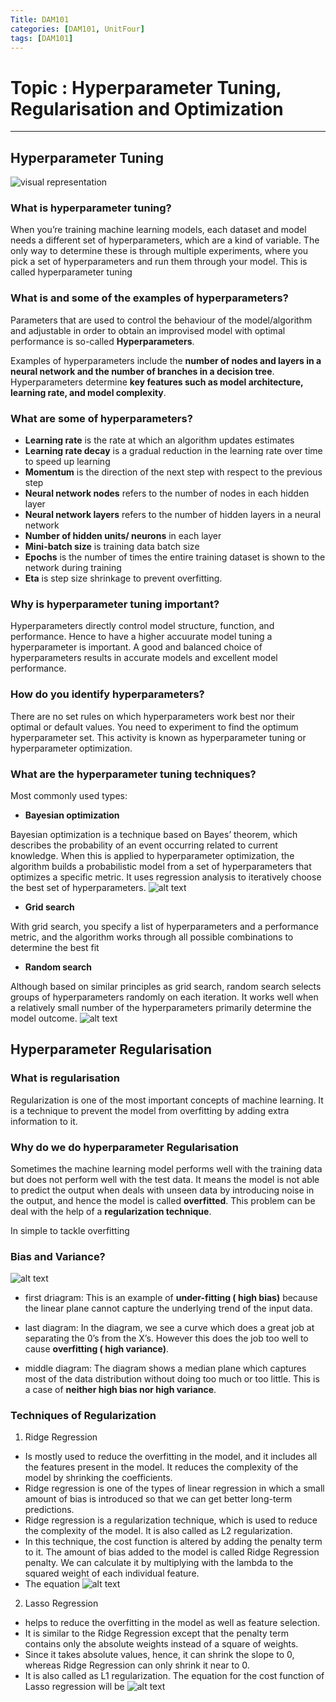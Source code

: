 ```yaml
---
Title: DAM101 
categories: [DAM101, UnitFour]
tags: [DAM101]
---
```


# Topic : Hyperparameter Tuning, Regularisation and Optimization
---
## Hyperparameter Tuning

![visual representation](<../visual hypertuning.png>)

### What is hyperparameter tuning?

When you’re training machine learning models, each dataset and model needs a different set of hyperparameters, which are a kind of variable. The only way to determine these is through multiple experiments, where you pick a set of hyperparameters and run them through your model. This is called hyperparameter tuning

### What is and some of the examples of hyperparameters?
Parameters that are used to control the behaviour of the model/algorithm and adjustable in order to obtain an improvised model with optimal performance is so-called **Hyperparameters**.

Examples of hyperparameters include the **number of nodes and layers in a neural network and the number of branches in a decision tree**. Hyperparameters determine **key features such as model architecture, learning rate, and model complexity**.

### What are some of hyperparameters?

- **Learning rate** is the rate at which an algorithm updates estimates
- **Learning rate decay** is a gradual reduction in the learning rate over time to speed up learning
- **Momentum** is the direction of the next step with respect to the previous step
- **Neural network nodes** refers to the number of nodes in each hidden layer
- **Neural network layers** refers to the number of hidden layers in a neural network
- **Number of hidden units/ neurons** in each layer
- **Mini-batch size** is training data batch size
- **Epochs** is the number of times the entire training dataset is shown to the network during training
- **Eta** is step size shrinkage to prevent overfitting.

### Why is hyperparameter tuning important?
Hyperparameters directly control model structure, function, and performance. Hence to have a higher accuurate model tuning a hyperparameter is important. A good and balanced choice of hyperparameters results in accurate models and excellent model performance.


### How do you identify hyperparameters?
There are no set rules on which hyperparameters work best nor their optimal or default values. You need to experiment to find the optimum hyperparameter set. This activity is known as hyperparameter tuning or hyperparameter optimization.

### What are the hyperparameter tuning techniques?
Most commonly used types:
- **Bayesian optimization**

Bayesian optimization is a technique based on Bayes’ theorem, which describes the probability of an event occurring related to current knowledge. When this is applied to hyperparameter optimization, the algorithm builds a probabilistic model from a set of hyperparameters that optimizes a specific metric. It uses regression analysis to iteratively choose the best set of hyperparameters.
![alt text](<../bayesian optimization.png>)

- **Grid search**

With grid search, you specify a list of hyperparameters and a performance metric, and the algorithm works through all possible combinations to determine the best fit

- **Random search**

Although based on similar principles as grid search, random search selects groups of hyperparameters randomly on each iteration. It works well when a relatively small number of the hyperparameters primarily determine the model outcome.
![alt text](<../grid search and random.png>)

## Hyperparameter Regularisation

### What is regularisation
Regularization is one of the most important concepts of machine learning. It is a technique to prevent the model from overfitting by adding extra information to it.

### Why do we do hyperparameter Regularisation
Sometimes the machine learning model performs well with the training data but does not perform well with the test data. It means the model is not able to predict the output when deals with unseen data by introducing noise in the output, and hence the model is called **overfitted**. This problem can be deal with the help of a **regularization technique**.

In simple to tackle overfitting

### Bias and Variance?
![alt text](<../hyperemeter regularisation.png>)

- first driagram: This is an example of **under-fitting ( high bias)** because the linear plane cannot capture the underlying trend of the input data.

- last diagram: In the diagram, we see a curve which does a great job at separating the 0’s from the X’s. However this does the job too well to cause **overfitting ( high variance)**. 

- middle diagram: The diagram shows a median plane which captures most of the data distribution without doing too much or too little. This is a case of **neither high bias nor high variance**.

### Techniques of Regularization
1. Ridge Regression
- Is mostly used to reduce the overfitting in the model, and it includes all the features present in the model. It reduces the complexity of the model by shrinking the coefficients.
- Ridge regression is one of the types of linear regression in which a small amount of bias is introduced so that we can get better long-term predictions.
- Ridge regression is a regularization technique, which is used to reduce the complexity of the model. It is also called as L2 regularization.
- In this technique, the cost function is altered by adding the penalty term to it. The amount of bias added to the model is called Ridge Regression penalty. We can calculate it by multiplying with the lambda to the squared weight of each individual feature.
- The equation
![alt text](<../regularization tuyp1.png>)

2. Lasso Regression
- helps to reduce the overfitting in the model as well as feature selection.
- It is similar to the Ridge Regression except that the penalty term contains only the absolute weights instead of a square of weights.
- Since it takes absolute values, hence, it can shrink the slope to 0, whereas Ridge Regression can only shrink it near to 0.
- It is also called as L1 regularization. The equation for the cost function of Lasso regression will be
![alt text](../regularization-type2.png)

